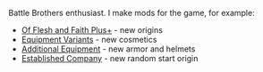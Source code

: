 Battle Brothers enthusiast. I make mods for the game, for example:

- [Of Flesh and Faith Plus+](https://github.com/jcsato/of_flesh_and_faith_plus) - new origins
- [Equipment Variants](https://github.com/jcsato/sato_equipment_variants_mod) - new cosmetics
- [Additional Equipment](https://github.com/jcsato/sato_additional_equipment_mod) - new armor and helmets
- [Established Company](https://github.com/jcsato/sato_established_company_mod) - new random start origin

<!--
**jcsato/jcsato** is a ✨ _special_ ✨ repository because its `README.md` (this file) appears on your GitHub profile.

Here are some ideas to get you started:

- 🔭 I’m currently working on ...
- 🌱 I’m currently learning ...
- 👯 I’m looking to collaborate on ...
- 🤔 I’m looking for help with ...
- 💬 Ask me about ...
- 📫 How to reach me: ...
- 😄 Pronouns: ...
- ⚡ Fun fact: ...
-->

